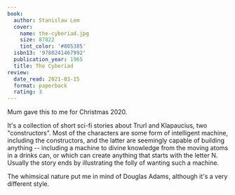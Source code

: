 ```yaml
---
book:
  author: Stanislaw Lem
  cover:
    name: the-cyberiad.jpg
    size: 87822
    tint_color: '#805385'
  isbn13: '9780241467992'
  publication_year: 1965
  title: The Cyberiad
review:
  date_read: 2021-03-15
  format: paperback
  rating: 3
---
```


Mum gave this to me for Christmas 2020.

It's a collection of short sci-fi stories about Trurl and Klapaucius, two "constructors".
Most of the characters are some form of intelligent machine, including the constructors, and the latter are seemingly capable of building anything -- including a machine to divine knowledge from the moving atoms in a drinks can, or which can create anything that starts with the letter N.
Usually the story ends by illustrating the folly of wanting such a machine.

The whimsical nature put me in mind of Douglas Adams, although it's a very different style.